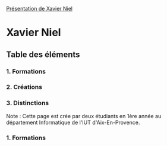 [Présentation de Xavier Niel](http://xavier-niel.wikidot.com/home:home)

Xavier Niel
===========

## Table des éléments
### 1. Formations
### 2. Créations
### 3. Distinctions

Note : Cette page est crée par deux étudiants en 1ère année au département Informatique de l'IUT d'Aix-En-Provence.

### 1. Formations
